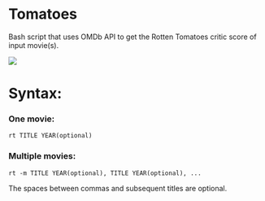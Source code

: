 # Tomatoes
Bash script that uses OMDb API to get the Rotten Tomatoes critic score of input movie(s).

![](usage.gif)

# Syntax:
### One movie:
```rt TITLE YEAR(optional)```

### Multiple movies:
```rt -m TITLE YEAR(optional), TITLE YEAR(optional), ...```  
  
The spaces between commas and subsequent titles are optional.
